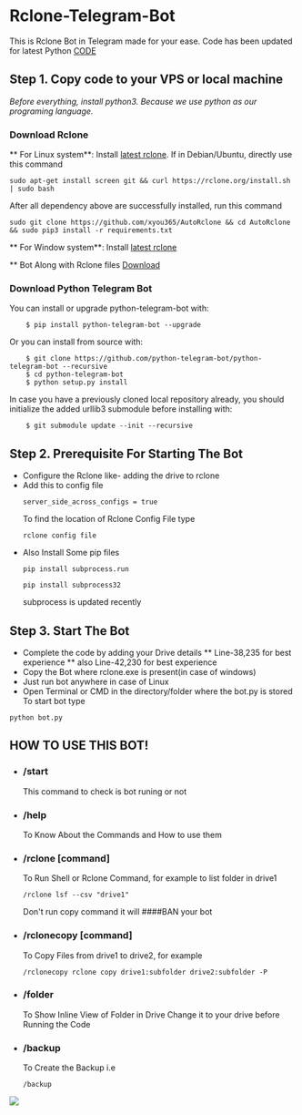 # Rclone-Telegram-Bot
This is Rclone Bot in Telegram made for your ease.
Code has been updated for latest Python [CODE](https://github.com/Shubham0Rajput/Rclone-Telegram-Bot/blob/master/bot(12-September-2020).py)


Step 1. Copy code to your VPS or local machine
---------------------------------
_Before everything, install python3. Because we use python as our programing language._

### Download Rclone ###

** For Linux system**: Install
[latest rclone](https://rclone.org/downloads/#script-download-and-install). 
If in Debian/Ubuntu, directly use this command
```
sudo apt-get install screen git && curl https://rclone.org/install.sh | sudo bash
```
After all dependency above are successfully installed, run this command
```
sudo git clone https://github.com/xyou365/AutoRclone && cd AutoRclone && sudo pip3 install -r requirements.txt
```

** For Window system**: Install
[latest rclone](https://rclone.org/downloads/)
 
** Bot Along with Rclone files
[Download](https://github.com/Shubham0Rajput/Rclone-Telegram-Bot/blob/master/rclone-v1.53.0-windows-amd64.zip)


### Download Python Telegram Bot ###
You can install or upgrade python-telegram-bot with:
```
    $ pip install python-telegram-bot --upgrade
```
Or you can install from source with:
```
    $ git clone https://github.com/python-telegram-bot/python-telegram-bot --recursive
    $ cd python-telegram-bot
    $ python setup.py install
```
In case you have a previously cloned local repository already, you should initialize the added urllib3 submodule before installing with:
```
    $ git submodule update --init --recursive
```
Step 2. Prerequisite For Starting The Bot
---------------------------------
* Configure the Rclone like- adding the drive to rclone
* Add this to config file 
  ```
  server_side_across_configs = true
  ```
  To find the location of Rclone Config File type
  ```
  rclone config file
  ```
* Also Install Some pip files
  ```
  pip install subprocess.run
  ```
  ```
  pip install subprocess32
  ```
  subprocess is updated recently

Step 3. Start The Bot
---------------------------------
* Complete the code by adding your Drive details ** Line-38,235 for best experience ** also Line-42,230 for best experience 
* Copy the Bot where rclone.exe is present(in case of windows)
* Just run bot anywhere in case of Linux
* Open Terminal or CMD in the directory/folder where the bot.py is stored
To start bot type 
```
python bot.py
```
HOW TO USE THIS BOT!
---------------------------------
* ### /start ###
  This command to check is bot runing or not

* ###  /help  ###
  To Know About the Commands and How to use them
* ### /rclone [command]
  To Run Shell or Rclone Command, for example to list folder in drive1
  ```
  /rclone lsf --csv "drive1"
  ```
  Don't run copy command it will ####BAN your bot
* ### /rclonecopy [command] ###
  To Copy Files from drive1 to drive2, for example
  ```
  /rclonecopy rclone copy drive1:subfolder drive2:subfolder -P
  ```
* ### /folder ###
  To Show Inline View of Folder in Drive
  Change it to your drive before Running the Code 

* ### /backup ###
  To Create the Backup 
  i.e
  ```
  /backup
  ```
![](https://github.com/Shubham0Rajput/Rclone-Telegram-Bot/blob/master/result.gif) 

